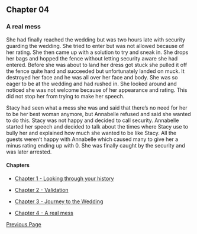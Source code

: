 ## Chapter 04

### A real mess

She had finally reached the wedding but was two hours late with 
security guarding the wedding. She tried to enter but was not allowed 
because of her rating. She then came up with a solution to try and sneak 
in. She drops her bags and hopped the fence without letting security 
aware she had entered. Before she was about to land her dress got 
stuck she pulled it off the fence quite hard and succeeded but 
unfortunately landed on muck. It destroyed her face and he was all over 
her face and body. She was so eager to be at the wedding and had rushed in.
She looked around and noticed she was not welcome because of 
her appearance and rating. This did not stop her from trying to 
make her speech. 

Stacy had seen what a mess she was and said that 
there’s no need for her to be her best woman anymore, but Annabelle 
refused and said she wanted to do this. Stacy was not happy and 
decided to call security. Annabelle started her speech and 
decided to talk about the times where Stacy use to bully her 
and explained how much she wanted to be like Stacy. 
All the guests weren’t happy with Annabelle which caused many 
to give her a minus rating ending up with 0. She was finally 
caught by the security and was later arrested.

#### Chapters
- [Chapter 1 - Looking through your history](chapter01.md)

- [Chapter 2 - Validation](chapter02.md)

- [Chapter 3 - Journey to the Wedding](chapter03.md)

- [Chapter 4 - A real mess](chapter04.md)

[Previous Page](chapter03.md) 
